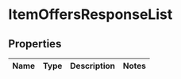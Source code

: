 
# ItemOffersResponseList

## Properties
Name | Type | Description | Notes
------------ | ------------- | ------------- | -------------



